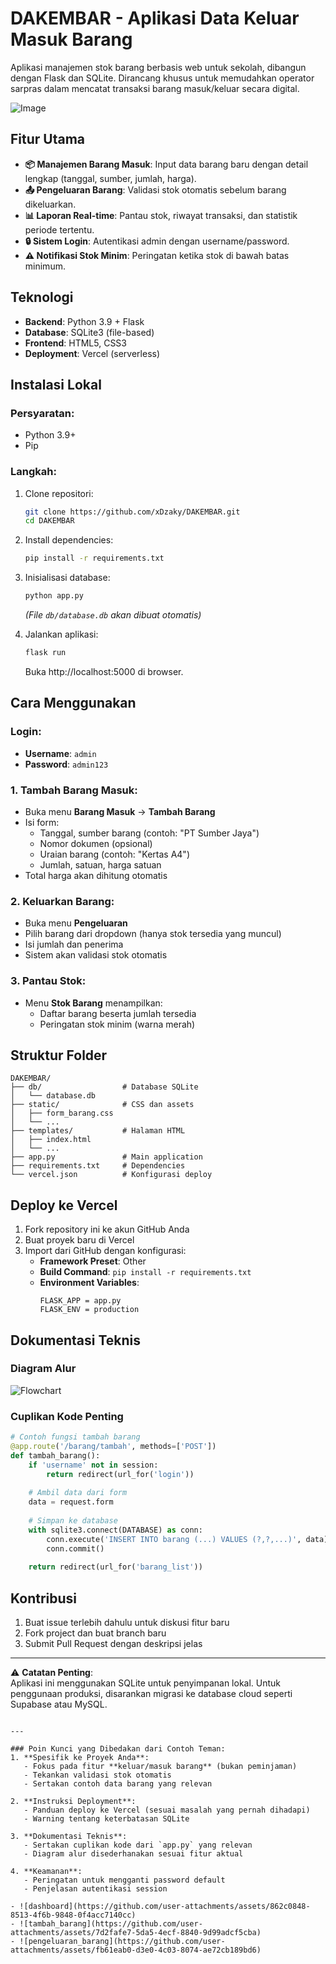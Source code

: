 # DAKEMBAR - Aplikasi Data Keluar Masuk Barang

Aplikasi manajemen stok barang berbasis web untuk sekolah, dibangun dengan Flask dan SQLite. Dirancang khusus untuk memudahkan operator sarpras dalam mencatat transaksi barang masuk/keluar secara digital.

![Image](https://github.com/user-attachments/assets/862c0848-8513-4f6b-9848-0f4acc7140cc)

## Fitur Utama
- **📦 Manajemen Barang Masuk**: Input data barang baru dengan detail lengkap (tanggal, sumber, jumlah, harga).
- **📤 Pengeluaran Barang**: Validasi stok otomatis sebelum barang dikeluarkan.
- **📊 Laporan Real-time**: Pantau stok, riwayat transaksi, dan statistik periode tertentu.
- **🔒 Sistem Login**: Autentikasi admin dengan username/password.
- **⚠️ Notifikasi Stok Minim**: Peringatan ketika stok di bawah batas minimum.

## Teknologi
- **Backend**: Python 3.9 + Flask
- **Database**: SQLite3 (file-based)
- **Frontend**: HTML5, CSS3
- **Deployment**: Vercel (serverless)

## Instalasi Lokal
### Persyaratan:
- Python 3.9+
- Pip

### Langkah:
1. Clone repositori:
   ```bash
   git clone https://github.com/xDzaky/DAKEMBAR.git
   cd DAKEMBAR
   ```

2. Install dependencies:
   ```bash
   pip install -r requirements.txt
   ```

3. Inisialisasi database:
   ```bash
   python app.py
   ```
   *(File `db/database.db` akan dibuat otomatis)*

4. Jalankan aplikasi:
   ```bash
   flask run
   ```
   Buka http://localhost:5000 di browser.

## Cara Menggunakan
### Login:
- **Username**: `admin`
- **Password**: `admin123`

### 1. Tambah Barang Masuk:
- Buka menu **Barang Masuk** → **Tambah Barang**
- Isi form:
  - Tanggal, sumber barang (contoh: "PT Sumber Jaya")
  - Nomor dokumen (opsional)
  - Uraian barang (contoh: "Kertas A4")
  - Jumlah, satuan, harga satuan
- Total harga akan dihitung otomatis

### 2. Keluarkan Barang:
- Buka menu **Pengeluaran**
- Pilih barang dari dropdown (hanya stok tersedia yang muncul)
- Isi jumlah dan penerima
- Sistem akan validasi stok otomatis

### 3. Pantau Stok:
- Menu **Stok Barang** menampilkan:
  - Daftar barang beserta jumlah tersedia
  - Peringatan stok minim (warna merah)

## Struktur Folder
```
DAKEMBAR/
├── db/                  # Database SQLite
│   └── database.db
├── static/              # CSS dan assets
│   ├── form_barang.css
│   └── ...
├── templates/           # Halaman HTML
│   ├── index.html
│   └── ...
├── app.py               # Main application
├── requirements.txt     # Dependencies
└── vercel.json          # Konfigurasi deploy
```

## Deploy ke Vercel
1. Fork repository ini ke akun GitHub Anda
2. Buat proyek baru di Vercel
3. Import dari GitHub dengan konfigurasi:
   - **Framework Preset**: Other
   - **Build Command**: `pip install -r requirements.txt`
   - **Environment Variables**:
     ```
     FLASK_APP = app.py
     FLASK_ENV = production
     ```

## Dokumentasi Teknis
### Diagram Alur
![Flowchart](https://github.com/user-attachments/assets/10f998d0-17f7-4d60-ac90-33d16daf11e5)

### Cuplikan Kode Penting
```python
# Contoh fungsi tambah barang
@app.route('/barang/tambah', methods=['POST'])
def tambah_barang():
    if 'username' not in session:
        return redirect(url_for('login'))
    
    # Ambil data dari form
    data = request.form
    
    # Simpan ke database
    with sqlite3.connect(DATABASE) as conn:
        conn.execute('INSERT INTO barang (...) VALUES (?,?,...)', data)
        conn.commit()
    
    return redirect(url_for('barang_list'))
```

## Kontribusi
1. Buat issue terlebih dahulu untuk diskusi fitur baru
2. Fork project dan buat branch baru
3. Submit Pull Request dengan deskripsi jelas

---

⚠️ **Catatan Penting**:  
Aplikasi ini menggunakan SQLite untuk penyimpanan lokal. Untuk penggunaan produksi, disarankan migrasi ke database cloud seperti Supabase atau MySQL.
```

---

### Poin Kunci yang Dibedakan dari Contoh Teman:
1. **Spesifik ke Proyek Anda**:
   - Fokus pada fitur **keluar/masuk barang** (bukan peminjaman)
   - Tekankan validasi stok otomatis
   - Sertakan contoh data barang yang relevan

2. **Instruksi Deployment**:
   - Panduan deploy ke Vercel (sesuai masalah yang pernah dihadapi)
   - Warning tentang keterbatasan SQLite

3. **Dokumentasi Teknis**:
   - Sertakan cuplikan kode dari `app.py` yang relevan
   - Diagram alur disederhanakan sesuai fitur aktual

4. **Keamanan**:
   - Peringatan untuk mengganti password default
   - Penjelasan autentikasi session

- ![dashboard](https://github.com/user-attachments/assets/862c0848-8513-4f6b-9848-0f4acc7140cc)
- ![tambah_barang](https://github.com/user-attachments/assets/7d2fafe7-5da5-4ecf-8840-9d99adcf5cba)
- ![pengeluaran_barang](https://github.com/user-attachments/assets/fb61eab0-d3e0-4c03-8074-ae72cb189bd6)

